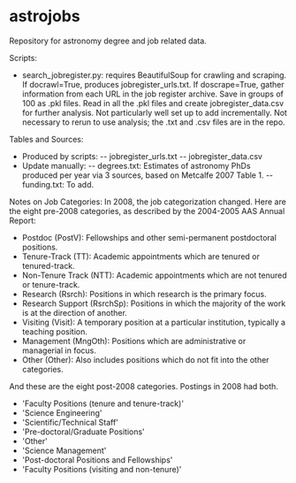 # astrojobs

Repository for astronomy degree and job related data.

Scripts:
- search_jobregister.py: requires BeautifulSoup for crawling and scraping.
    If docrawl=True, produces jobregister\_urls.txt.
    If doscrape=True, gather information from each URL in the job register archive.
    Save in groups of 100 as .pkl files.
    Read in all the .pkl files and create jobregister\_data.csv for further analysis.
    Not particularly well set up to add incrementally.
    Not necessary to rerun to use analysis; the .txt and .csv files are in the repo.

Tables and Sources:
- Produced by scripts:
-- jobregister\_urls.txt
-- jobregister\_data.csv
- Update manually:
-- degrees.txt: Estimates of astronomy PhDs produced per year via 3 sources, based on Metcalfe 2007 Table 1.
-- funding.txt: To add.


Notes on Job Categories: In 2008, the job categorization changed. 
Here are the eight pre-2008 categories, as described by the 2004-2005 AAS Annual Report:
- Postdoc (PostV): Fellowships and other semi-permanent postdoctoral positions.
- Tenure-Track (TT): Academic appointments which are tenured or tenured-track.
- Non-Tenure Track (NTT): Academic appointments which are not tenured or tenure-track.
- Research (Rsrch): Positions in which research is the primary focus.
- Research Support (RsrchSp): Positions in which the majority of the work is at the direction of another.
- Visiting (Visit): A temporary position at a particular institution, typically a teaching position.
- Management (MngOth): Positions which are administrative or managerial in focus.
- Other (Other): Also includes positions which do not fit into the other categories.

And these are the eight post-2008 categories. Postings in 2008 had both.
- 'Faculty Positions (tenure and tenure-track)'
- 'Science Engineering'
- 'Scientific/Technical Staff'
- 'Pre-doctoral/Graduate Positions'
- 'Other'
- 'Science Management'
- 'Post-doctoral Positions and Fellowships'
- 'Faculty Positions (visiting and non-tenure)'